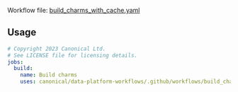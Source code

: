 Workflow file: [build_charms_with_cache.yaml](build_charms_with_cache.yaml)

## Usage
```yaml
# Copyright 2023 Canonical Ltd.
# See LICENSE file for licensing details.
jobs:
  build:
    name: Build charms
    uses: canonical/data-platform-workflows/.github/workflows/build_charms_with_cache.yaml@v0.0.0
```
